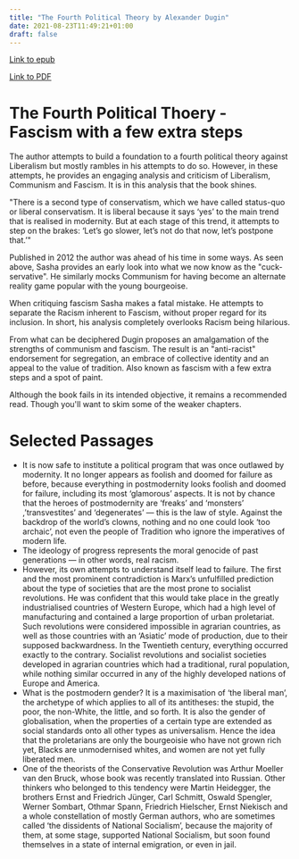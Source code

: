 ```yaml
---
title: "The Fourth Political Theory by Alexander Dugin"
date: 2021-08-23T11:49:21+01:00
draft: false
---
```


[Link to epub](/rdk_website/books/the_fourth_political_theory.epub)

[Link to PDF](/rdk_website/books/the_fourth_political_theory.pdf)

# The Fourth Political Thoery - Fascism with a few extra steps

The author attempts to build a foundation to a fourth political theory against Liberalism but mostly rambles in his attempts to do so. However, in these attempts, he provides an engaging analysis and criticism of Liberalism, Communism and Fascism. It is in this analysis that the book shines.

"There is a second type of conservatism, which we have called status-quo or liberal conservatism. It is liberal because it says ‘yes’ to the main trend that is realised in modernity. But at each stage of this trend, it attempts to step on the brakes: ‘Let’s go slower, let’s not do that now, let’s postpone that.’"

Published in 2012 the author was ahead of his time in some ways. As seen above, Sasha provides an early look into what we now know as the "cuck-servative". He similarly mocks Communism for having become an alternate reality game popular with the young bourgeoise.

When critiquing fascism Sasha makes a fatal mistake. He attempts to separate the Racism inherent to Fascism, without proper regard for its inclusion. In short, his analysis completely overlooks Racism being hilarious.

From what can be deciphered Dugin proposes an amalgamation of the strengths of communism and fascism. The result is an "anti-racist" endorsement for segregation, an embrace of collective identity and an appeal to the value of tradition. Also known as fascism with a few extra steps and a spot of paint.

Although the book fails in its intended objective, it remains a recommended read. Though you'll want to skim some of the weaker chapters.

# Selected Passages

* It is now safe to institute a political program that was once outlawed by modernity. It no longer appears as foolish and doomed for failure as before, because everything in postmodernity looks foolish and doomed for failure, including its most ‘glamorous’ aspects. It is not by chance that the heroes of postmodernity are ‘freaks’ and ‘monsters’ ,’transvestites’ and ‘degenerates’ — this is the law of style. Against the backdrop of the world’s clowns, nothing and no one could look ‘too archaic’, not even the people of Tradition who ignore the imperatives of modern life.
* The ideology of progress represents the moral genocide of past generations — in other words, real racism.
* However, its own attempts to understand itself lead to failure. The first and the most prominent contradiction is Marx’s unfulfilled prediction about the type of societies that are the most prone to socialist revolutions. He was confident that this would take place in the greatly industrialised countries of Western Europe, which had a high level of manufacturing and contained a large proportion of urban proletariat. Such revolutions were considered impossible in agrarian countries, as well as those countries with an ‘Asiatic’ mode of production, due to their supposed backwardness. In the Twentieth century, everything occurred exactly to the contrary. Socialist revolutions and socialist societies developed in agrarian countries which had a traditional, rural population, while nothing similar occurred in any of the highly developed nations of Europe and America.
* What is the postmodern gender? It is a maximisation of ‘the liberal man’, the archetype of which applies to all of its antitheses: the stupid, the poor, the non-White, the little, and so forth. It is also the gender of globalisation, when the properties of a certain type are extended as social standards onto all other types as universalism. Hence the idea that the proletarians are only the bourgeoisie who have not grown rich yet, Blacks are unmodernised whites, and women are not yet fully liberated men.
* One of the theorists of the Conservative Revolution was Arthur Moeller van den Bruck, whose book was recently translated into Russian. Other thinkers who belonged to this tendency were Martin Heidegger, the brothers Ernst and Friedrich Jünger, Carl Schmitt, Oswald Spengler, Werner Sombart, Othmar Spann, Friedrich Hielscher, Ernst Niekisch and a whole constellation of mostly German authors, who are sometimes called ‘the dissidents of National Socialism’, because the majority of them, at some stage, supported National Socialism, but soon found themselves in a state of internal emigration, or even in jail.